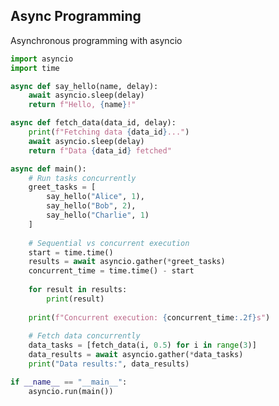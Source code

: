 <!-- METADATA
{
  "title": "Python Async Programming",
  "tags": [
    "python",
    "async"
  ],
  "language": "python"
}
-->

## Async Programming
Asynchronous programming with asyncio
```python
import asyncio
import time

async def say_hello(name, delay):
    await asyncio.sleep(delay)
    return f"Hello, {name}!"

async def fetch_data(data_id, delay):
    print(f"Fetching data {data_id}...")
    await asyncio.sleep(delay)
    return f"Data {data_id} fetched"

async def main():
    # Run tasks concurrently
    greet_tasks = [
        say_hello("Alice", 1),
        say_hello("Bob", 2),
        say_hello("Charlie", 1)
    ]
    
    # Sequential vs concurrent execution
    start = time.time()
    results = await asyncio.gather(*greet_tasks)
    concurrent_time = time.time() - start
    
    for result in results:
        print(result)
    
    print(f"Concurrent execution: {concurrent_time:.2f}s")
    
    # Fetch data concurrently
    data_tasks = [fetch_data(i, 0.5) for i in range(3)]
    data_results = await asyncio.gather(*data_tasks)
    print("Data results:", data_results)

if __name__ == "__main__":
    asyncio.run(main())
```